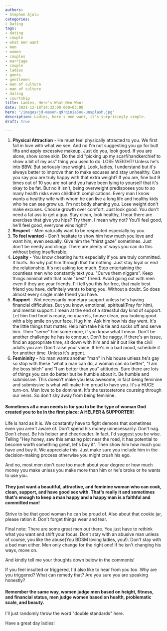 ```yaml
---
authors:
- Stephen Ajulu
categories:
- Dating
tags:
- dating
- couple
- what men want
- men
- women
- couples
- marriage
- couple
- ladies
- gents
- gentlemen
- men of culture
- man of culture
- dating
- courtship
title: Ladies, Here's What Men Want
date: 2021-12-18T14:32:00.000+03:00
hero: "/images/jd-mason-q9rqinia5ou-unsplash.jpg"
description: Ladies, here's men want, it's surprisingly simple.
draft: true

---
```

1. **Physical Attraction** - He must feel physically attracted to you. We first fall in love with what we see. And no I'm not suggesting you go for butt lifts and apply excessive makeup. Just do you, look good. If you are alone, show some skin. Do the old "picking up my scarf/handkerchief to show a bit of my ass" thing you used to do. LOSE WEIGHT! Unless he's into BBW. But seriously lose weight. Look, ladies, I understand but it's always better to improve than to make excuses and stay unhealthy. Can you say you are truly happy with that extra weight? If you are, fine but 9 times out of 10 you are not and you have been lying to yourself that it's okay to be fat. But no it isn't, being overweight predisposes you to so many health risks even childbirth complications. Every man I know wants a healthy wife with whom he can live a long life and healthy kids who he can see grow up. I'm not body shaming you. Lose weight don't make excuses. Choose growth over comfort. Just look good. You don't need a fat ass to get a guy. Stay clean, look healthy, I hear there are exercises that give you hips? Try them. I mean why not? You'll feel good, he'll feel good, everyone wins right?
2. **Respect** - Men naturally want to be respected especially by you.
3. **To feel wanted** - Don't hesitate to show him how much you love and want him, even sexually. Give him the "thirst gaze" sometimes. Just don't be needy and clingy. There are plenty of ways you can do this without being insufferable.
4. **Loyalty** - You know cheating hurts especially if you are truly committed. It hurts. So why put him through that for nothing. Just stay loyal or end the relationship. It's not asking too much. Stop entertaining the countless men who constantly text you. "Curve them niggars". Keep things minimal with that male "best" friend. Avoid going out with men even if they are your friends. I'll tell you this for free, that male best friend you have, definitely wants to bang you. Without a doubt. So does almost every single male friend you have.
5. **Support** - Not necessarily monetary support unless he's having financial difficulties. But you know, emotional, spiritual(Pray for him), and mental support. I mean at the end of a stressful day kind of support. Let him find food is ready, no quarrels, house clean, you looking good with a big smile on your face. Hug him. Ask him how his day went. It's the little things that matter. Help him take his tie and socks off and serve him. Then "serve" him some more, if you know what I mean. Don't be another challenge he has to conquer. Don't be naggy. If there's an issue, find an appropriate time, sit down with him and air it out like the civil adults you are. Don't raise your voice. If he's in a bad mood, schedule it for another time. Unless it's urgent.
6. **Femininity** - No man wants another "man" in his house unless he's gay so stop with these "what a man can do, a woman can do better", "I am the boss bitch" and "I am better than you" attitudes. Sure there are lots of things you can do better but be humble about it. Be humble and submissive. This doesn't make you less awesome, in fact being feminine and submissive is what will make him proud to have you. It's a HUGE turn-on. Men love to be dominant. It's the testosterone coursing through our veins. So don't shy away from being feminine.

#### Sometimes all a man needs is for you to be the type of woman God created you to be in the first place: A HELPER & SUPPORTER!

Life is hard as it is. We constantly have to fight demons that sometimes even you aren't aware of. Don't spend his money unnecessarily. Don't nag. Don't cheat. Be his helper and cheerleader. In fact, I'd suggest you be wise. Telling "Hey honey, saw this amazing plot near the road, it has potential to become worth something great, let's buy it". Then show him how much you have and buy it. We appreciate this. Just make sure you include him in the decision-making process otherwise you might crush his ego.

And no, most men don't care too much about your degree or how much money you make unless you make more than him or he's broke or he wants to use you.

#### They just want a beautiful, attractive, and feminine woman who can cook, clean, support, and have good sex with. That's really it and sometimes that's enough to keep a man happy and a happy man is a faithful and committed man!

Strive to be that good woman he can be proud of. Also about that cookie jar, please ration it. Don't forget things wear and tear.

Final note: There are some great men out there. You just have to rethink what you want and shift your focus. Don't stay with an abusive man unless of course, you like the abuse(You BDSM loving ladies, you!). Don't stay with a bad man either. Men only change for the right one! If he isn't changing his ways, move on.

And kindly tell me your thoughts down below in the comments!

If you feel insulted or triggered, I'd also like to hear from you too. Why are you triggered? What can remedy that? Are you sure you are speaking honestly?

#### **Remember** the same way, women judge men based on height, fitness, and financial status, men judge women based on health, problematic scale, and beauty.

I'll just randomly throw the word "double standards" here.

Have a great day ladies!